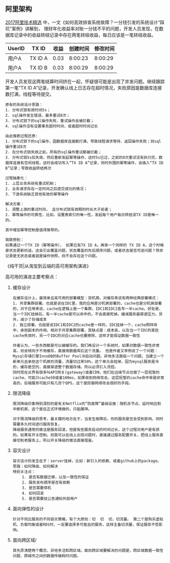 ## 阿里架构
[2017阿里技术精选](https://github.com/davideuler/architecture.taobao-alibaba/blob/b8bb7bf3046026722cbe536f47ee5bd87a9d7e92/2017%20%E9%98%BF%E9%87%8C%E6%8A%80%E6%9C%AF%E5%B9%B4%E5%BA%A6%E7%B2%BE%E9%80%89%20Alitech%20Archive_1.pdf) 中，一文《如何高效排查系统故障？一分钱引发的系统设计“踩坑”案例》讲解到， 理财年化收益率对账一分钱不平的问题，开发人员发现，在数据库记录中的收益转结记录中存在两笔转结收益，每日应该是一笔转结收益。

UserID | TX ID | 收益 | 创建时间 | 修改时间
---|---|---|---|---
用户A | TX ID A | 0.03 | 8:00:23 | 8:00:29
用户A | TX ID B | 0.03 | 8:00:29 | 8:00:29

开发人员发现这两笔结算时间挤在一起，怀疑很可能是出现了并发问题。继续跟踪第一笔“TX ID A”记录，开发确认线上日志存在超时情况，失败原因是数据库连接数打满，线程等待提交。

```shell
原有的系统设计思路：
1. 分布式锁有效时间5s；
2. sql操作发生错误，最多重试8次；
3. 分布式锁下的sql操作失败，重试操作会被拦截；
4. sql操作没有设置事务超时时间，或者超时时间过长

由此推断过程还原:
1. 分布式锁下的sql操作，因数据库连接数打满，导致线程请求等待，返回操作失败；则sql操作重试8次
2. 在分布式锁失效之前，所有的sql操作重试都被拦截；
3. 分布式锁5s后失效，然后重新发起幂等操作，这时5s已过，之前的8次重试没有执行完，数据库连接有空闲线程，这时会成功写入“TX ID A”记录，同时外围的幂等操作，会插入“TX ID B”记录；导致收益转结两次

过程抽象化：
1. 上层业务系统有重试机制；
2. 业务请求存在一定时间之后提交成功的情况；
3. 下游系统缺乏其他有效的幂等操作

解决方案：
1. 调整上游的重试时间， 且分布式锁有效期的时长大于前者；
2. 幂等操作的可靠性，比如，设置表索引的唯一性，发起每个用户每日转结该TX ID是唯一的。

其中增加幂等控制是值得推荐的。

我联想到：
如果通过一个TX ID（幂等操作）， 如果已有TX ID A，再来一个同样的 TX ID A，这个时候是状态更新的话，这会引出覆盖问题，状态覆盖的先后顺序问题，或者状态是否可逆问题？除非记录是无状态或者就是操作快照，则不会存在这个问题。
```


《纯干货|从淘宝到云端的高可用架构演进》

高可用的演进主要考察点：
1. 缓存设计
   ```shell
   在缓存设计上，最简单且高可用的部署模型：双机房。对缓存来说有两种经典部署模式：
   1. 共享集群部署。也就是说在IDC里，我的应用是分机房部署的，cache也是分机房部署的，对于应用来说，cache在逻辑上是一个集群，IDC1和IDC2各写一半cache。好处是，当一个IDC挂掉后，有一半cache是可以命中的，不会直接死掉。缓减服务器穿透压力。另外，减少了存储成本
   2. 独立部署。也就是说IDC1和IDC2的cache是一样的，IDC挂掉一个，cache照样命中，承担副本的作用。相对于共享集群部署，其缺点是：成本高，以及当一个IDC的某些cache失效时，另一个IDC的对应cache也要擦除，这样才能保证数据一致性 
   ```
   ```shell
   作者认为，一些东西都是可以被缓存的。我们再设计一个系统时，如果对数据一致性非常高，则会倾向于不用缓存，直接用数据库扛这个流量。 但是作者又举例说了一个问题：Mysql存储引擎InnoDB的Buffer Pool冷启动问题。异地多活面临一个问题，当建立一个新单元去承担这个机房的流量，流量切过来50%，这个单元会挂掉，因为mysql服务是冷的，缓存是空的，直接穿透整个数据存储。所以必须引入流控。
   同时现在业界有很多叫API网关(gateway)或者CDN，他们在边缘节点也做了一层短暂的cache，可能只cache50或者100ms，如果收到网络攻击，这层短暂的cache命中率是非常高的，后端服务可能只有几百个QPS，这个是防御网络攻击很好的手段。
   ```
2. 限流降级
    ```shell
    限流降级印象特别深刻的是有关Netflix的“防故障”基础设施：随机杀节点、延时响应和中断机房，这个是在正式环境做的，只能膜拜。
    
    对于限流降级的思考，最关键的地方在于，当发生故障后，你的服务是否会受到影响、同时需要多久时间进行服务恢复。
    降级服务通常的做法是服务回滚，但是有些服务启动的时间过长，这个过程对用户是有损的。如果有开关控制，则我可以在线上出现问题时，直接通过服务配置开关，把线上服务直接切到老服务上，所以开关降级的做法直接借鉴。
    ```
3. 容灾设计
    ```shell
    容灾设计的发生在于：server挂掉，比如：新引入的依赖、或者github上的package。 
    思路：如何降级、如何解决
    特别关注点：
        1. 是否有数据迁移，以及一致性的保证
        2. 服务发布顺序是否有依赖
        3. 是否需要停机
        4. 如何回滚
        5. 是否需要挂公告通知外部用户
    ```
4. 面向弹性的设计
    ```shell
    针对不同云服务的不同容灾策略，有个大原则：切  切  切，切流量。 第二个是购买虚拟机、负载均衡或者RDS时，一定要选择多可能去的服务，这样主备切流量，保证服务不受影响。
    ```
5. 面向跨区域/
    ```shell
    首先弄清楚两个概念，异地多活和跨区域。面向跨区域要解决的问题是，跨区域数据一致性问题、跨城市之间的数据传输耗时问题。
    ```
